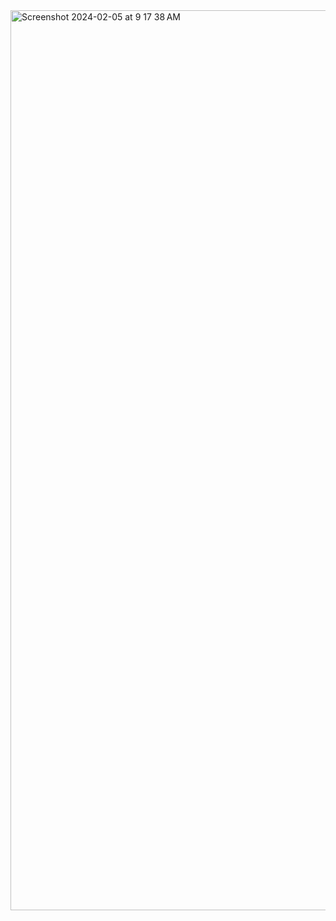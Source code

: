 
<img width="1440" alt="Screenshot 2024-02-05 at 9 17 38 AM" src="https://github.com/sudo-self/kv-redis-page-view/assets/119916323/635a6152-92ae-480c-af68-91544da03412">

